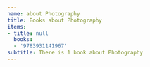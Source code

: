 ```yaml
---
name: about Photography
title: Books about Photography
items:
- title: null
  books:
  - '9783931141967'
subtitle: There is 1 book about Photography
---
```



